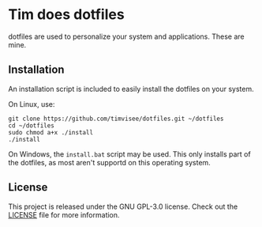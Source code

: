 # Tim does dotfiles
dotfiles are used to personalize your system and applications. These are mine.

## Installation
An installation script is included to easily install the dotfiles on your system.

On Linux, use:
```
git clone https://github.com/timvisee/dotfiles.git ~/dotfiles
cd ~/dotfiles
sudo chmod a+x ./install
./install
```

On Windows, the `install.bat` script may be used.
This only installs part of the dotfiles,
as most aren't supportd on this operating system.

## License
This project is released under the GNU GPL-3.0 license. Check out the [LICENSE](LICENSE) file for more information.
